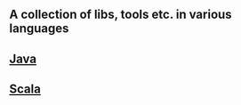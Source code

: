 ## A collection of libs, tools etc. in various languages

## [Java](./java/README.md)

## [Scala](./scala/README.md)
